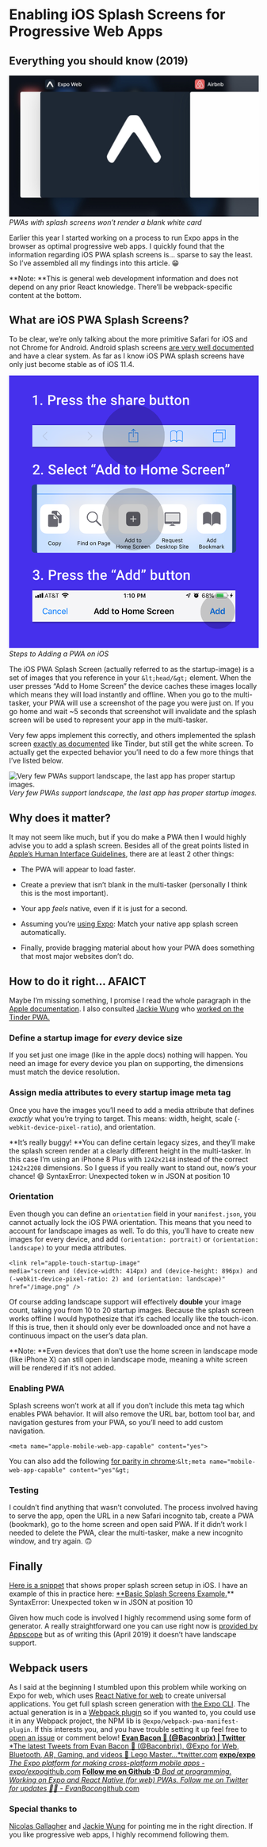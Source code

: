 
# Enabling iOS Splash Screens for Progressive Web Apps

## Everything you should know (2019)

![PWAs with splash screens won’t render a blank white card](./images/1IBu7odjfIottjz8suayb0A.jpeg)*PWAs with splash screens won’t render a blank white card*

Earlier this year I started working on a process to run Expo apps in the browser as optimal progressive web apps. I quickly found that the information regarding iOS PWA splash screens is… sparse to say the least. So I’ve assembled all my findings into this article. 😁

**Note: **This is general web development information and does not depend on any prior React knowledge. There’ll be webpack-specific content at the bottom.

## What are iOS PWA Splash Screens?

To be clear, we’re only talking about the more primitive Safari for iOS and not Chrome for Android. Android splash screens [are very well documented](https://developers.google.com/web/tools/lighthouse/audits/custom-splash-screen) and have a clear system. As far as I know iOS PWA splash screens have only just become stable as of iOS 11.4.

![Steps to Adding a PWA on iOS](./images/14yTqRXTD-GK2GOmqblGhxA.png)*Steps to Adding a PWA on iOS*

The iOS PWA Splash Screen (actually referred to as the startup-image) is a set of images that you reference in your `&lt;head/&gt;` element. When the user presses “Add to Home Screen” the device caches these images locally which means they will load instantly and offline. When you go to the multi-tasker, your PWA will use a screenshot of the page you were just on. If you go home and wait ~5 seconds that screenshot will invalidate and the splash screen will be used to represent your app in the multi-tasker.

Very few apps implement this correctly, and others implemented the splash screen [exactly as documented](https://developer.apple.com/library/archive/documentation/AppleApplications/Reference/SafariWebContent/ConfiguringWebApplications/ConfiguringWebApplications.html) like Tinder, but still get the white screen. To actually get the expected behavior you’ll need to do a few more things that I’ve listed below.

![Very few PWAs support landscape, the last app has proper startup images.](./images/1C3J8h1M_wSJEGBLYuoc39w.gif)*Very few PWAs support landscape, the last app has proper startup images.*

## Why does it matter?

It may not seem like much, but if you do make a PWA then I would highly advise you to add a splash screen. Besides all of the great points listed in [Apple’s Human Interface Guidelines](https://developer.apple.com/design/human-interface-guidelines/ios/icons-and-images/launch-screen/), there are at least 2 other things:

* The PWA will appear to load faster.

* Create a preview that isn’t blank in the multi-tasker (personally I think this is the most important).

* Your app *feels* native, even if it is just for a second.

* Assuming you’re [using Expo](https://blog.expo.io/expo-cli-and-sdk-web-support-beta-d0c588221375): Match your native app splash screen automatically.

* Finally, provide bragging material about how your PWA does something that most major websites don’t do.

## How to do it right… AFAICT

Maybe I’m missing something, I promise I read the whole paragraph in the [Apple documentation](https://developer.apple.com/library/archive/documentation/AppleApplications/Reference/SafariWebContent/ConfiguringWebApplications/ConfiguringWebApplications.html). I also consulted [Jackie Wung](https://medium.com/@jackiewung) who [worked on the Tinder PWA.](https://medium.com/@roderickhsiao/building-tinder-online-a447e6c0265e)

### Define a startup image for *every* device size

If you set just one image (like in the apple docs) nothing will happen. You need an image for every device you plan on supporting, the dimensions must match the device resolution.

### Assign **media** attributes to every startup image meta tag

Once you have the images you’ll need to add a media attribute that defines *exactly* what you’re trying to target. This means: width, height, scale (`-webkit-device-pixel-ratio`), and orientation.

**It’s really buggy! **You can define certain legacy sizes, and they’ll make the splash screen render at a clearly different height in the multi-tasker. In this case I’m using an iPhone 8 Plus with `1242x2148` instead of the correct `1242x2208` dimensions. So I guess if you really want to stand out, now’s your chance! 😄
SyntaxError: Unexpected token w in JSON at position 10

### Orientation

Even though you can define an `orientation` field in your `manifest.json`, you cannot actually lock the iOS PWA orientation. This means that you need to account for landscape images as well. To do this, you’ll have to create new images for every device, and add `(orientation: portrait)` or `(orientation: landscape)` to your media attributes.

```
<link rel="apple-touch-startup-image" 
media="screen and (device-width: 414px) and (device-height: 896px) and (-webkit-device-pixel-ratio: 2) and (orientation: landscape)"
href="/image.png" />
```


Of course adding landscape support will effectively **double** your image count, taking you from 10 to 20 startup images. Because the splash screen works offline I would hypothesize that it’s cached locally like the touch-icon. If this is true, then it should only ever be downloaded once and not have a continuous impact on the user’s data plan.

**Note: **Even devices that don’t use the home screen in landscape mode (like iPhone X) can still open in landscape mode, meaning a white screen will be rendered if it’s not added.

### Enabling PWA

Splash screens won’t work at all if you don’t include this meta tag which enables PWA behavior. It will also remove the URL bar, bottom tool bar, and navigation gestures from your PWA, so you’ll need to add custom navigation.

```
<meta name="apple-mobile-web-app-capable" content="yes">
```


You can also add the following [for parity in chrome](https://bugzilla.mozilla.org/show_bug.cgi?id=1114631):`&lt;meta name="mobile-web-app-capable" content="yes"&gt;`

### Testing

I couldn’t find anything that wasn’t convoluted. The process involved having to serve the app, open the URL in a new Safari incognito tab, create a PWA (bookmark), go to the home screen and open said PWA. If it didn’t work I needed to delete the PWA, clear the multi-tasker, make a new incognito window, and try again. 🙃

## Finally

[Here is a snippet](https://gist.github.com/EvanBacon/7fd4dc3be3d00096579bb0b134c56ec7) that shows proper splash screen setup in iOS. I have an example of this in practice here: [**Basic Splash Screens Example.](https://5cb6d3a94c1b367b05843b5f--crossyroad.netlify.com)**
SyntaxError: Unexpected token w in JSON at position 10

Given how much code is involved I highly recommend using some form of generator. A really straightforward one you can use right now is [provided by Appscope](https://appsco.pe/developer/splash-screens) but as of writing this (April 2019) it doesn’t have landscape support.

## Webpack users

As I said at the beginning I stumbled upon this problem while working on Expo for web, which uses [React Native for web](https://github.com/necolas/react-native-web) to create universal applications. You get full splash screen generation with [the Expo CLI](https://github.com/expo/expo-cli). The actual generation is in a [Webpack plugin](https://github.com/expo/expo-cli/tree/master/packages/webpack-pwa-manifest-plugin) so if you wanted to, you could use it in any Webpack project, the NPM lib is `@expo/webpack-pwa-manifest-plugin`. If this interests you, and you have trouble setting it up feel free to [open an issue](https://github.com/expo/expo-cli/issues/new) or comment below!
[**Evan Bacon 🥓 (@Baconbrix) | Twitter**
*The latest Tweets from Evan Bacon 🥓 (@Baconbrix). @Expo for Web, Bluetooth, AR, Gaming, and videos 🥓 Lego Master…*twitter.com](https://twitter.com/baconbrix)
[**expo/expo**
*The Expo platform for making cross-platform mobile apps - expo/expo*github.com](https://github.com/expo/expo)
[**Follow me on Github :D**
*Bad at programming. Working on Expo and React Native (for web) PWAs. Follow me on Twitter for updates 💙🥓 - EvanBacon*github.com](https://github.com/evanbacon/)

### Special thanks to

[Nicolas Gallagher](https://twitter.com/necolas) and [Jackie Wung](https://medium.com/@jackiewung) for pointing me in the right direction. If you like progressive web apps, I highly recommend following them.